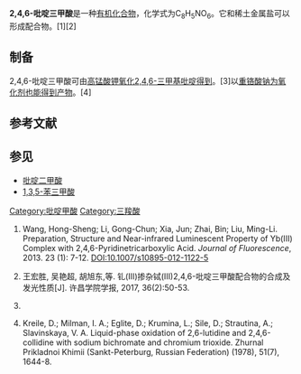 **2,4,6-吡啶三甲酸**是一种[有机化合物](../Page/有机化合物.md "wikilink")，化学式为C<sub>8</sub>H<sub>5</sub>NO<sub>6</sub>。它和稀土金属盐可以形成配合物。\[1\]\[2\]

## 制备

2,4,6-吡啶三甲酸可由[高锰酸钾氧化](../Page/高锰酸钾.md "wikilink")[2,4,6-三甲基吡啶得到](https://zh.wikipedia.org/wiki/2,4,6-三甲基吡啶 "wikilink")。\[3\]以[重铬酸钠为](../Page/重铬酸钠.md "wikilink")[氧化剂也能得到产物](../Page/氧化剂.md "wikilink")。\[4\]

## 参考文献

## 参见

  - [吡啶二甲酸](https://zh.wikipedia.org/wiki/吡啶二甲酸 "wikilink")
  - [1,3,5-苯三甲酸](https://zh.wikipedia.org/wiki/1,3,5-苯三甲酸 "wikilink")

[Category:吡啶甲酸](https://zh.wikipedia.org/wiki/Category:吡啶甲酸 "wikilink")
[Category:三羧酸](https://zh.wikipedia.org/wiki/Category:三羧酸 "wikilink")

1.  Wang, Hong-Sheng; Li, Gong-Chun; Xia, Jun; Zhai, Bin; Liu, Ming-Li.
    Preparation, Structure and Near-​infrared Luminescent Property of
    Yb(III) Complex with 2,​4,​6-​Pyridinetricarboxylic Acid. *Journal
    of Fluorescence*, 2013. 23 (1): 7-12.
    <DOI:10.1007/s10895-012-1122-5>

2.  王宏胜, 吴艳超, 胡旭东,等. 钆(Ⅲ)掺杂铽(Ⅲ)2,4,6-吡啶三甲酸配合物的合成及发光性质\[J\]. 许昌学院学报,
    2017, 36(2):50-53.

3.
4.  Kreile, D.; Milman, I. A.; Eglite, D.; Krumina, L.; Sile, D.;
    Strautina, A.; Slavinskaya, V. A. Liquid-​phase oxidation of
    2,​6-​lutidine and 2,​4,​6-​collidine with sodium bichromate and
    chromium trioxide. Zhurnal Prikladnoi Khimii (Sankt-Peterburg,
    Russian Federation) (1978), 51(7), 1644-8.